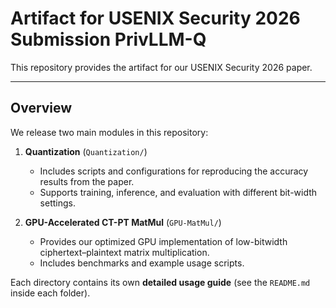 # Artifact for USENIX Security 2026 Submission PrivLLM-Q

This repository provides the artifact for our USENIX Security 2026 paper.  

---

## Overview

We release two main modules in this repository:

1. **Quantization** (`Quantization/`)  
   - Includes scripts and configurations for reproducing the accuracy results from the paper.  
   - Supports training, inference, and evaluation with different bit-width settings.  

2. **GPU-Accelerated CT-PT MatMul** (`GPU-MatMul/`)  
   - Provides our optimized GPU implementation of low-bitwidth ciphertext–plaintext matrix multiplication.   
   - Includes benchmarks and example usage scripts.

Each directory contains its own **detailed usage guide** (see the `README.md` inside each folder).
